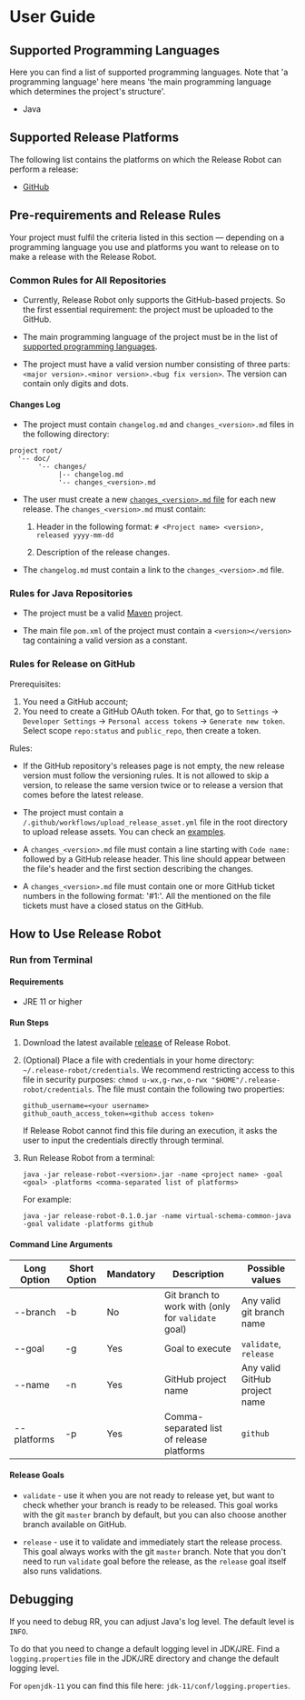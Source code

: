 # User Guide

## Supported Programming Languages

Here you can find a list of supported programming languages. 
Note that 'a programming language' here means 'the main programming language which determines the project's structure'. 

* Java

## Supported Release Platforms

The following list contains the platforms on which the Release Robot can perform a release:

* [GitHub](https://github.com)

## Pre-requirements and Release Rules

Your project must fulfil the criteria listed in this section &mdash; depending on a programming language you use and platforms you want to release on to make a release with the Release Robot.

### Common Rules for All Repositories

* Currently, Release Robot only supports the GitHub-based projects. 
  So the first essential requirement: the project must be uploaded to the GitHub.
  
* The main programming language of the project must be in the list of [supported programming languages](#supported-programming-languages).

* The project must have a valid version number consisting of three parts: `<major version>.<minor version>.<bug fix version>`. 
  The version can contain only digits and dots.

#### Changes Log

* The project must contain `changelog.md` and `changes_<version>.md` files in the following directory:

```
project root/
  '-- doc/
       '-- changes/
            |-- changelog.md
            '-- changes_<version>.md
```

* The user must create a new [`changes_<version>.md` file](changes_file_template.md) for each new release. The `changes_<version>.md` must contain:

    1. Header in the following format: `# <Project name> <version>, released yyyy-mm-dd`
    
    2. Description of the release changes. 
     
* The `changelog.md` must contain a link to the `changes_<version>.md` file.
        
### Rules for Java Repositories

* The project must be a valid [Maven](https://maven.apache.org/) project.

* The main file `pom.xml` of the project must contain a `<version></version>` tag containing a valid version as a constant.

### Rules for Release on GitHub

Prerequisites:

1. You need a GitHub account;
2. You need to create a GitHub OAuth token. 
   For that, go to `Settings` -> `Developer Settings` -> `Personal access tokens` -> `Generate new token`. 
   Select scope `repo:status` and `public_repo`, then create a token.

Rules: 

* If the GitHub repository's releases page is not empty, the new release version must follow the versioning rules.
It is not allowed to skip a version, to release the same version twice or to release a version that comes before the latest release.

* The project must contain a `/.github/workflows/upload_release_asset.yml` file in the root directory to upload release assets. 
You can check an [examples](upload_release_asset_example.md).

* A `changes_<version>.md` file must contain a line starting with `Code name:` followed by a GitHub release header. 
 This line should appear between the file's header and the first section describing the changes.

* A `changes_<version>.md` file must contain one or more GitHub ticket numbers in the following format: '#1:<comment>'.
  All the mentioned on the file tickets must have a closed status on the GitHub.

## How to Use Release Robot

### Run from Terminal

#### Requirements

* JRE 11 or higher

#### Run Steps

1. Download the latest available [release](https://github.com/exasol/release-robot/releases) of Release Robot.

1. (Optional) Place a file with credentials  in your home directory: `~/.release-robot/credentials`.
    We recommend restricting access to this file in security purposes: `chmod u-wx,g-rwx,o-rwx "$HOME"/.release-robot/credentials`.
    The file must contain the following two properties:

    ```properties
    github_username=<your username>
    github_oauth_access_token=<github access token>
    ```
    If Release Robot cannot find this file during an execution, it asks the user to input the credentials directly through terminal.

1. Run Release Robot from a terminal:
    
    `java -jar release-robot-<version>.jar -name <project name> -goal <goal> -platforms <comma-separated list of platforms>`
    
    For example:

    `java -jar release-robot-0.1.0.jar -name virtual-schema-common-java -goal validate -platforms github`

#### Command Line Arguments

| Long Option | Short Option | Mandatory | Description                                        | Possible values               |
|-------------|--------------|-----------|----------------------------------------------------|-------------------------------|
| --branch    | -b           | No        | Git branch to work with (only for `validate` goal) | Any valid git branch name     |
| --goal      | -g           | Yes       | Goal to execute                                    | `validate`, `release`         |
| --name      | -n           | Yes       | GitHub project name                                | Any valid GitHub project name |
| --platforms | -p           | Yes       | Comma-separated list of release platforms          | `github`                      |

#### Release Goals

* `validate` - use it when you are not ready to release yet, but want to check whether your branch is ready to be released. 
This goal works with the git `master` branch by default, but you can also choose another branch available on GitHub. 

* `release` - use it to validate and immediately start the release process. This goal always works with the git `master` branch.
Note that you don't need to run `validate` goal before the release, as the `release` goal itself also runs validations.

## Debugging

If you need to debug RR, you can adjust Java's log level. The default level is `INFO`. 

To do that you need to change a default logging level in JDK/JRE. Find a `logging.properties` file in the JDK/JRE directory and change the default logging level. 

For `openjdk-11` you can find this file here: `jdk-11/conf/logging.properties`.